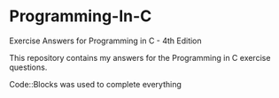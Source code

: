 # Programming-In-C
Exercise Answers for Programming in C - 4th Edition


This repository contains my answers for the Programming in C exercise questions.

Code::Blocks was used to complete everything
